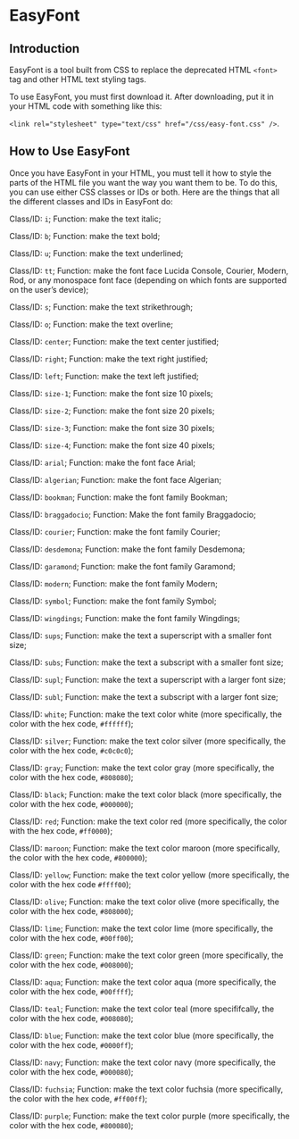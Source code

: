 # EasyFont 

## Introduction

EasyFont is a tool built from CSS to replace the deprecated HTML `<font>` tag and other HTML text styling tags.

To use EasyFont, you must first download it.  After downloading, put it in your HTML code with something like this:

`<link rel="stylesheet" type="text/css" href="/css/easy-font.css" />`.

## How to Use EasyFont

Once you have EasyFont in your HTML, you must tell it how to style the parts of the HTML file you want the way you want them to be.  To do this, you can use either CSS classes or IDs or both.  Here are the things that all the different classes and IDs in EasyFont do:


Class/ID: `i`; Function:  make the text italic;

Class/ID: `b`; Function:  make the text bold;

Class/ID:  `u`; Function:  make the text underlined;

Class/ID:  `tt`; Function:  make the font face Lucida Console, Courier, Modern, Rod, or any monospace font face (depending on which fonts are supported on the user’s device);

Class/ID:  `s`; Function:  make the text strikethrough;

Class/ID:  `o`; Function:  make the text overline;

Class/ID:  `center`; Function:  make the text center justified;

Class/ID:  `right`; Function:  make the text right justified;

Class/ID:  `left`; Function:  make the text left justified;

Class/ID:  `size-1`; Function:  make the font size 10 pixels;

Class/ID:  `size-2`; Function:  make the font size 20 pixels;

Class/ID:  `size-3`; Function:  make the font size 30 pixels;

Class/ID:  `size-4`; Function:  make the font size 40 pixels;

Class/ID:  `arial`; Function:  make the font face Arial;

Class/ID:  `algerian`; Function:  make the font face Algerian;
 
Class/ID:  `bookman`; Function:  make the font family Bookman;

Class/ID:  `braggadocio`; Function: Make the font family Braggadocio;

Class/ID:  `courier`; Function:  make the font family Courier;

Class/ID:  `desdemona`; Function:  make the font family Desdemona;

Class/ID:  `garamond`; Function:  make the font family Garamond;

Class/ID:  `modern`; Function:  make the font family Modern;

Class/ID:  `symbol`; Function:  make the font family Symbol;

Class/ID:  `wingdings`; Function:  make the font family Wingdings;

Class/ID:  `sups`; Function:  make the text a superscript with a smaller font size;  

Class/ID:  `subs`; Function: make the text a subscript with a smaller font size;

Class/ID:  `supl`; Function:  make the text a superscript with a larger font size;

Class/ID:  `subl`; Function:  make the text a subscript with a larger font size;  

Class/ID:  `white`; Function:  make the text color white (more specifically, the color with the hex code, `#ffffff`);

Class/ID:  `silver`; Function:  make the text color silver (more specifically, the color with the hex code, `#c0c0c0`);

Class/ID:  `gray`; Function:  make the text color gray (more specifically, the color with the hex code, `#808080`);

Class/ID:  `black`; Function:  make the text color black (more specifically, the color with the hex code, `#000000`);

Class/ID:  `red`; Function:  make the text color red (more specifically, the color with the hex code, `#ff0000`);

Class/ID:  `maroon`; Function:  make the text color maroon (more specifically, the color with the hex code, `#800000`);

Class/ID:  `yellow`; Function:  make the text color yellow (more specifically, the color with the hex code `#ffff00`);

Class/ID:  `olive`; Function:  make the text color olive (more specifically, the color with the hex code, `#808000`);

Class/ID:  `lime`; Function:  make the text color lime (more specifically, the color with the hex code, `#00ff00`);

Class/ID:  `green`; Function:  make the text color green (more specifically, the color with the hex code, `#008000`);

Class/ID:  `aqua`; Function:  make the text color aqua (more specifically, the color with the hex code, `#00ffff`);

Class/ID:  `teal`; Function:  make the text color teal (more specififcally, the color with the hex code, `#008080`);

Class/ID:  `blue`; Function:  make the text color blue (more specifically, the color with the hex code, `#0000ff`);

Class/ID:  `navy`; Function:  make the text color navy (more specifically, the color with the hex code, `#000080`);

Class/ID:  `fuchsia`; Function:  make the text color fuchsia (more specifically, the color with the hex code, `#ff00ff`);

Class/ID:  `purple`; Function:  make the text color purple (more specifically, the color with the hex code, `#800080`);
